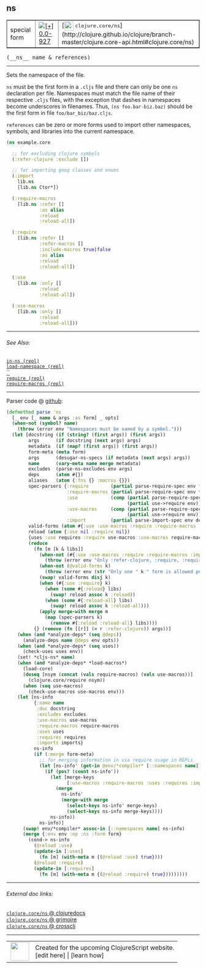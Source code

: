 ## ns



 <table border="1">
<tr>
<td>special form</td>
<td><a href="https://github.com/cljsinfo/cljs-api-docs/tree/0.0-927"><img valign="middle" alt="[+] 0.0-927" title="Added in 0.0-927" src="https://img.shields.io/badge/+-0.0--927-lightgrey.svg"></a> </td>
<td>
[<img height="24px" valign="middle" src="http://i.imgur.com/1GjPKvB.png"> <samp>clojure.core/ns</samp>](http://clojure.github.io/clojure/branch-master/clojure.core-api.html#clojure.core/ns)
</td>
</tr>
</table>


 <samp>
(__ns__ name & references)<br>
</samp>

---

Sets the namespace of the file.

`ns` must be the first form in a `.cljs` file and there can only be one `ns`
declaration per file. Namespaces must match the file name of their respective
`.cljs` files, with the exception that dashes in namespaces become underscores
in filenames. Thus, `(ns foo.bar-biz.baz)` should be the first form in file
`foo/bar_biz/baz.cljs`.

`references` can be zero or more forms used to import other namespaces, symbols,
and libraries into the current namespace.

```clj
(ns example.core

  ;; for excluding clojure symbols
  (:refer-clojure :exclude [])

  ;; for importing goog classes and enums
  (:import
    lib.ns
    [lib.ns Ctor*])

  (:require-macros
    [lib.ns :refer []
            :as alias
            :reload
            :reload-all])

  (:require
    [lib.ns :refer []
            :refer-macros []
            :include-macros true|false
            :as alias
            :reload
            :reload-all])

  (:use
    [lib.ns :only []
            :reload
            :reload-all])

  (:use-macros
    [lib.ns :only []
            :reload
            :reload-all]))
```

---


###### See Also:

[`in-ns (repl)`](specialrepl_in-ns.md)<br>
[`load-namespace (repl)`](specialrepl_load-namespace.md)<br>
[``](specialrepl_import.md)<br>
[`require (repl)`](specialrepl_require.md)<br>
[`require-macros (repl)`](specialrepl_require-macros.md)<br>

---




Parser code @ [github](https://github.com/clojure/clojurescript/blob/r2657/src/clj/cljs/analyzer.clj#L1239-L1320):

```clj
(defmethod parse 'ns
  [_ env [_ name & args :as form] _ opts]
  (when-not (symbol? name) 
    (throw (error env "Namespaces must be named by a symbol.")))
  (let [docstring (if (string? (first args)) (first args))
        args      (if docstring (next args) args)
        metadata  (if (map? (first args)) (first args))
        form-meta (meta form)
        args      (desugar-ns-specs (if metadata (next args) args))
        name      (vary-meta name merge metadata)
        excludes  (parse-ns-excludes env args)
        deps      (atom #{})
        aliases   (atom {:fns {} :macros {}})
        spec-parsers {:require        (partial parse-require-spec env false deps aliases)
                      :require-macros (partial parse-require-spec env true deps aliases)
                      :use            (comp (partial parse-require-spec env false deps aliases)
                                            (partial use->require env))
                      :use-macros     (comp (partial parse-require-spec env true deps aliases)
                                            (partial use->require env))
                      :import         (partial parse-import-spec env deps)}
        valid-forms (atom #{:use :use-macros :require :require-macros :import})
        reload (atom {:use nil :require nil})
        {uses :use requires :require use-macros :use-macros require-macros :require-macros imports :import :as params}
        (reduce
          (fn [m [k & libs]]
            (when-not (#{:use :use-macros :require :require-macros :import} k)
              (throw (error env "Only :refer-clojure, :require, :require-macros, :use and :use-macros libspecs supported")))
            (when-not (@valid-forms k)
              (throw (error env (str "Only one " k " form is allowed per namespace definition"))))
            (swap! valid-forms disj k)
            (when (#{:use :require} k)
              (when (some #{:reload} libs)
                (swap! reload assoc k :reload))
              (when (some #{:reload-all} libs)
                (swap! reload assoc k :reload-all)))
            (apply merge-with merge m
              (map (spec-parsers k)
                (remove #{:reload :reload-all} libs))))
          {} (remove (fn [[r]] (= r :refer-clojure)) args))]
    (when (and *analyze-deps* (seq @deps))
      (analyze-deps name @deps env opts))
    (when (and *analyze-deps* (seq uses))
      (check-uses uses env))
    (set! *cljs-ns* name)
    (when (and *analyze-deps* *load-macros*)
      (load-core)
      (doseq [nsym (concat (vals require-macros) (vals use-macros))]
        (clojure.core/require nsym))
      (when (seq use-macros)
        (check-use-macros use-macros env)))
    (let [ns-info
          {:name name
           :doc docstring
           :excludes excludes
           :use-macros use-macros
           :require-macros require-macros
           :uses uses
           :requires requires
           :imports imports}
          ns-info
          (if (:merge form-meta)
            ;; for merging information in via require usage in REPLs
            (let [ns-info' (get-in @env/*compiler* [::namespaces name])]
              (if (pos? (count ns-info'))
                (let [merge-keys
                      [:use-macros :require-macros :uses :requires :imports]]
                  (merge
                    ns-info'
                    (merge-with merge
                      (select-keys ns-info' merge-keys)
                      (select-keys ns-info merge-keys))))
                ns-info))
            ns-info)]
      (swap! env/*compiler* assoc-in [::namespaces name] ns-info)
      (merge {:env env :op :ns :form form}
        (cond-> ns-info
          (@reload :use)
          (update-in [:uses]
            (fn [m] (with-meta m {(@reload :use) true})))
          (@reload :require)
          (update-in [:requires]
            (fn [m] (with-meta m {(@reload :require) true}))))))))
```

<!--
Repo - tag - source tree - lines:

 <pre>
clojurescript @ r2657
└── src
    └── clj
        └── cljs
            └── <ins>[analyzer.clj:1239-1320](https://github.com/clojure/clojurescript/blob/r2657/src/clj/cljs/analyzer.clj#L1239-L1320)</ins>
</pre>

-->

---



###### External doc links:

[`clojure.core/ns` @ clojuredocs](http://clojuredocs.org/clojure.core/ns)<br>
[`clojure.core/ns` @ grimoire](http://conj.io/store/v1/org.clojure/clojure/1.7.0-beta3/clj/clojure.core/ns/)<br>
[`clojure.core/ns` @ crossclj](http://crossclj.info/fun/clojure.core/ns.html)<br>

---

 <table>
<tr><td>
<img valign="middle" align="right" width="48px" src="http://i.imgur.com/Hi20huC.png">
</td><td>
Created for the upcoming ClojureScript website.<br>
[edit here] | [learn how]
</td></tr></table>

[edit here]:https://github.com/cljsinfo/cljs-api-docs/blob/master/cljsdoc/special_ns.cljsdoc
[learn how]:https://github.com/cljsinfo/cljs-api-docs/wiki/cljsdoc-files

<!--

This information was too distracting to show to readers, but I'll leave it
commented here since it is helpful to:

- pretty-print the data used to generate this document
- and show how to retrieve that data



The API data for this symbol:

```clj
{:description "Sets the namespace of the file.\n\n`ns` must be the first form in a `.cljs` file and there can only be one `ns`\ndeclaration per file. Namespaces must match the file name of their respective\n`.cljs` files, with the exception that dashes in namespaces become underscores\nin filenames. Thus, `(ns foo.bar-biz.baz)` should be the first form in file\n`foo/bar_biz/baz.cljs`.\n\n`references` can be zero or more forms used to import other namespaces, symbols,\nand libraries into the current namespace.\n\n```clj\n(ns example.core\n\n  ;; for excluding clojure symbols\n  (:refer-clojure :exclude [])\n\n  ;; for importing goog classes and enums\n  (:import\n    lib.ns\n    [lib.ns Ctor*])\n\n  (:require-macros\n    [lib.ns :refer []\n            :as alias\n            :reload\n            :reload-all])\n\n  (:require\n    [lib.ns :refer []\n            :refer-macros []\n            :include-macros true|false\n            :as alias\n            :reload\n            :reload-all])\n\n  (:use\n    [lib.ns :only []\n            :reload\n            :reload-all])\n\n  (:use-macros\n    [lib.ns :only []\n            :reload\n            :reload-all]))\n```",
 :ns "special",
 :name "ns",
 :signature ["[name & references]"],
 :history [["+" "0.0-927"]],
 :type "special form",
 :related ["specialrepl/in-ns"
           "specialrepl/load-namespace"
           "specialrepl/import"
           "specialrepl/require"
           "specialrepl/require-macros"],
 :full-name-encode "special_ns",
 :source {:code "(defmethod parse 'ns\n  [_ env [_ name & args :as form] _ opts]\n  (when-not (symbol? name) \n    (throw (error env \"Namespaces must be named by a symbol.\")))\n  (let [docstring (if (string? (first args)) (first args))\n        args      (if docstring (next args) args)\n        metadata  (if (map? (first args)) (first args))\n        form-meta (meta form)\n        args      (desugar-ns-specs (if metadata (next args) args))\n        name      (vary-meta name merge metadata)\n        excludes  (parse-ns-excludes env args)\n        deps      (atom #{})\n        aliases   (atom {:fns {} :macros {}})\n        spec-parsers {:require        (partial parse-require-spec env false deps aliases)\n                      :require-macros (partial parse-require-spec env true deps aliases)\n                      :use            (comp (partial parse-require-spec env false deps aliases)\n                                            (partial use->require env))\n                      :use-macros     (comp (partial parse-require-spec env true deps aliases)\n                                            (partial use->require env))\n                      :import         (partial parse-import-spec env deps)}\n        valid-forms (atom #{:use :use-macros :require :require-macros :import})\n        reload (atom {:use nil :require nil})\n        {uses :use requires :require use-macros :use-macros require-macros :require-macros imports :import :as params}\n        (reduce\n          (fn [m [k & libs]]\n            (when-not (#{:use :use-macros :require :require-macros :import} k)\n              (throw (error env \"Only :refer-clojure, :require, :require-macros, :use and :use-macros libspecs supported\")))\n            (when-not (@valid-forms k)\n              (throw (error env (str \"Only one \" k \" form is allowed per namespace definition\"))))\n            (swap! valid-forms disj k)\n            (when (#{:use :require} k)\n              (when (some #{:reload} libs)\n                (swap! reload assoc k :reload))\n              (when (some #{:reload-all} libs)\n                (swap! reload assoc k :reload-all)))\n            (apply merge-with merge m\n              (map (spec-parsers k)\n                (remove #{:reload :reload-all} libs))))\n          {} (remove (fn [[r]] (= r :refer-clojure)) args))]\n    (when (and *analyze-deps* (seq @deps))\n      (analyze-deps name @deps env opts))\n    (when (and *analyze-deps* (seq uses))\n      (check-uses uses env))\n    (set! *cljs-ns* name)\n    (when (and *analyze-deps* *load-macros*)\n      (load-core)\n      (doseq [nsym (concat (vals require-macros) (vals use-macros))]\n        (clojure.core/require nsym))\n      (when (seq use-macros)\n        (check-use-macros use-macros env)))\n    (let [ns-info\n          {:name name\n           :doc docstring\n           :excludes excludes\n           :use-macros use-macros\n           :require-macros require-macros\n           :uses uses\n           :requires requires\n           :imports imports}\n          ns-info\n          (if (:merge form-meta)\n            ;; for merging information in via require usage in REPLs\n            (let [ns-info' (get-in @env/*compiler* [::namespaces name])]\n              (if (pos? (count ns-info'))\n                (let [merge-keys\n                      [:use-macros :require-macros :uses :requires :imports]]\n                  (merge\n                    ns-info'\n                    (merge-with merge\n                      (select-keys ns-info' merge-keys)\n                      (select-keys ns-info merge-keys))))\n                ns-info))\n            ns-info)]\n      (swap! env/*compiler* assoc-in [::namespaces name] ns-info)\n      (merge {:env env :op :ns :form form}\n        (cond-> ns-info\n          (@reload :use)\n          (update-in [:uses]\n            (fn [m] (with-meta m {(@reload :use) true})))\n          (@reload :require)\n          (update-in [:requires]\n            (fn [m] (with-meta m {(@reload :require) true}))))))))",
          :title "Parser code",
          :repo "clojurescript",
          :tag "r2657",
          :filename "src/clj/cljs/analyzer.clj",
          :lines [1239 1320]},
 :full-name "special/ns",
 :clj-symbol "clojure.core/ns"}

```

Retrieve the API data for this symbol:

```clj
;; from Clojure REPL
(require '[clojure.edn :as edn])
(-> (slurp "https://raw.githubusercontent.com/cljsinfo/cljs-api-docs/catalog/cljs-api.edn")
    (edn/read-string)
    (get-in [:symbols "special/ns"]))
```

-->

